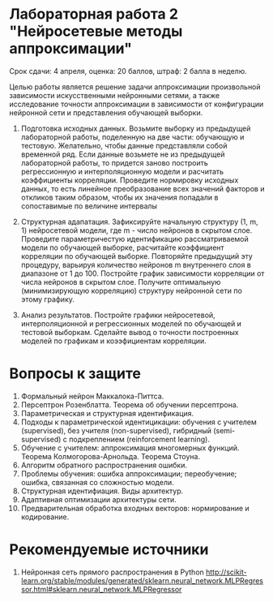 # Лабораторная работа 2 "Нейросетевые методы аппроксимации"

Срок сдачи: 4 апреля, оценка: 20 баллов, штраф: 2 балла в неделю.

Целью работы является решение задачи аппроксимации произвольной зависимости искусственными нейронными сетями, а также исследование точности аппроксимации в зависимости от конфигурации нейронной сети и представления обучающей выборки.

1. Подготовка исходных данных. Возьмите выборку из предыдущей лабораторной работы, поделенную на две части: обучающую и тестовую. Желательно, чтобы данные представляли собой временной ряд. Если данные возьмете не из предыдущей лабораторной работы, то придется заново построить регрессионную и интерполяционную модели и расчитать коэффициенты корреляции. Проведите нормировку исходных данных, то есть линейное преобразование всех значений факторов и откликов таким образом, чтобы их значения попадали в сопоставимые по величине интервалы

2. Структурная адапатация. Зафиксируйте начальную структуру (1, m, 1) нейросетевой модели, где m - число нейронов в скрытом слое. Проведите параметричестую идентификацию рассматриваемой модели по обучающей выборке, расчитайте коэффициент корреляции по обучающей выборке. Повторяйте предыдущий эту процедуру, варьируя количество нейронов m внутреннего слоя в диапазоне от 1 до 100. Постройте график зависимости корреляции от числа нейронов в скрытом слое. Получите оптимальную (минимизирующую корреляцию) структуру нейронной сети по этому графику.

3. Анализ результатов. Постройте графики нейросетевой, интерполяционной и регрессионных моделей по обучающей и тестовой выборкам. Сделайте вывод о точности построенных моделей по графикам и коээфициентам корреляции.


# Вопросы к защите
1. Формальный нейрон Маккалока-Питтса.
2. Персептрон Розенблатта. Теорема об обучении персептрона.
3. Параметрическая и структурная идентификация.
4. Подходы к параметрической идентицикации: обучения с учителем (supervised), без учителя (non-supervised), гибридный (semi-supervised) с подкреплением (reinforcement learning).
5. Обучение с учителем: аппроксимация многомерных функций. Теорема Колмогорова-Арнольда. Теорема Стоуна.
6. Алгоритм обратного распространения ошибки.
7. Проблемы обучения: ошибка аппроксимации; переобучение; ошибка,
связанная со сложностью модели.
8. Структурная идентифиация. Виды архитектур.
9. Адаптивная оптимизации архитектуры сети.
10. Предварительная обработка входных векторов: нормирование и кодирование.


# Рекомендуемые источники

1. Нейронная сеть прямого распространения в Python
http://scikit-learn.org/stable/modules/generated/sklearn.neural_network.MLPRegressor.html#sklearn.neural_network.MLPRegressor

